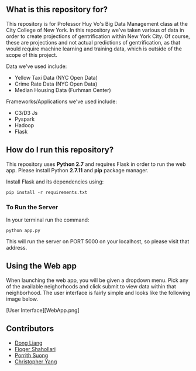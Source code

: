## What is this repository for?

This repository is for Professor Huy Vo's Big Data Management class at the City College of New York. In this repository we've taken various of data in order to create projections of gentrification within New York City. Of course, these are projections and not actual predictions of gentrification, as that would require machine learning and training data, which is outside of the scope of this project.

Data we've used include:
- Yellow Taxi Data (NYC Open Data)
- Crime Rate Data (NYC Open Data)
- Median Housing Data (Furhman Center)

Frameworks/Applications we've used include:
- C3/D3 Js
- Pyspark
- Hadoop
- Flask


## How do I run this repository?

This repository uses **Python 2.7** and requires Flask in order to run the web app. Please install Python **2.7.11** and **pip** package manager.

Install Flask and its dependencies using:

`pip install -r requirements.txt`

### To Run the Server
In your terminal run the command:

`python app.py`

This will run the server on PORT 5000 on your localhost, so please visit that address.


## Using the Web app

When launching the web app, you will be given a dropdown menu. Pick any of the available neighorhoods and click submit to view data within that neighborhood. The user interface
is fairly simple and looks like the following image below.


[User Interface][WebApp.png]

## Contributors
- [Dong Liang](https://github.com/dongliang3571)
- [Fioger Shahollari](https://github.com/Fioger)
- [Porrith Suong](https://github.com/psuong)
- [Christopher Yang](https://github.com/cyang)
